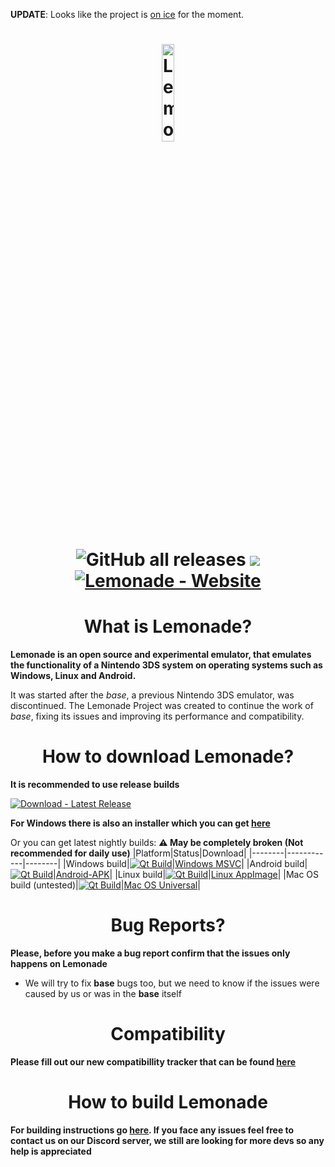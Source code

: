 **UPDATE**:  Looks like the project is [on ice](https://web.archive.org/web/20240414145213/https://github.com/lemonade-emu/lemonade) for the moment.

<h1 align="center">
    <b href="https://github.com/Lemonade-emu/Lemonade/blob/master/"><img src="https://github.com/Lemonade-emu/Lemonade/blob/master/assets/Lemonade.png" alt="Lemonade" height="20%" width="20%"></b>
  <br>

![GitHub all releases](https://img.shields.io/github/downloads/Gamer64ytb/Lemonade/total)
[![](https://dcbadge.vercel.app/api/server/NVTYcV4v2Q)](https://discord.gg/NVTYcV4v2Q)
[![Lemonade - Website](https://img.shields.io/badge/Lemonade-Website-2ea44f?logo=nintendo3ds&logoColor=yellow)](https://lemonade-emu.github.io/)
</h1>

<h1 align="center">
  What is Lemonade?
  </h1>

**Lemonade is an open source and experimental emulator, that emulates the functionality of a Nintendo 3DS system on operating systems such as Windows, Linux and Android.**

It was started after the _base_, a previous Nintendo 3DS emulator, was discontinued. The Lemonade Project was created to continue the work of _base_, fixing its issues and improving its performance and compatibility.

<h1 align="center">
  How to download Lemonade?
  </h1>

**It is recommended to use release builds**

[![Download - Latest Release](https://img.shields.io/badge/Download-Latest_Release-2ea44f?logo=github&logoColor=e)](https://github.com/Lemonade-emu/Lemonade/releases/latest)

**For Windows there is also an installer which you can get [here](https://github.com/Lemonade-emu/Lemonade-installer)**

Or you can get latest nightly builds: **⚠️ May be completely broken (Not recommended for daily use)**
|Platform|Status|Download|
|--------|------------|--------|
|Windows build|[![Qt Build](https://github.com/Lemonade-emu/Lemonade/actions/workflows/build.yml/badge.svg)](https://github.com/Lemonade-emu/Lemonade/actions/workflows/Qt_Build.yml)|[Windows MSVC](https://nightly.link/Lemonade-emu/Lemonade/workflows/build/master/windows-msvc.zip)|
|Android build|[![Qt Build](https://github.com/Lemonade-emu/Lemonade/actions/workflows/build.yml/badge.svg)](https://github.com/Lemonade-emu/Lemonade/actions/workflows/Qt_Build.yml)|[Android-APK](https://nightly.link/Lemonade-emu/Lemonade/workflows/build/master/Android-APK.zip)|
|Linux build|[![Qt Build](https://github.com/Lemonade-emu/Lemonade/actions/workflows/build.yml/badge.svg)](https://github.com/Lemonade-emu/Lemonade/actions/workflows/Qt_Build.yml)|[Linux AppImage](https://nightly.link/Lemonade-emu/Lemonade/workflows/build/master/linux-appimage.zip)|
|Mac OS build (untested)|[![Qt Build](https://github.com/Lemonade-emu/Lemonade/actions/workflows/build.yml/badge.svg)](https://github.com/Lemonade-emu/Lemonade/actions/workflows/Qt_Build.yml)|[Mac OS Universal](https://nightly.link/Lemonade-emu/Lemonade/workflows/build/master/macos-universal.zip)|

<h1 align="center">
  Bug Reports?
  </h1>

**Please, before you make a bug report confirm that the issues only happens on Lemonade**

- We will try to fix __base__ bugs too, but we need to know if the issues were caused by us or was in the __base__ itself

<h1 align="center">
  Compatibility
  </h1>

**Please fill out our new compatibillity tracker that can be found [here](https://github.com/Lemonade-emu/Lemonade-Games-List)**

<h1 align="center">
  How to build Lemonade
  </h1>

**For building instructions go [here](https://github.com/Lemonade-emu/Lemonade/blob/master/BUILDING.md). If you face any issues feel free to contact us on our Discord server, we still are looking for more devs so any help is appreciated**


